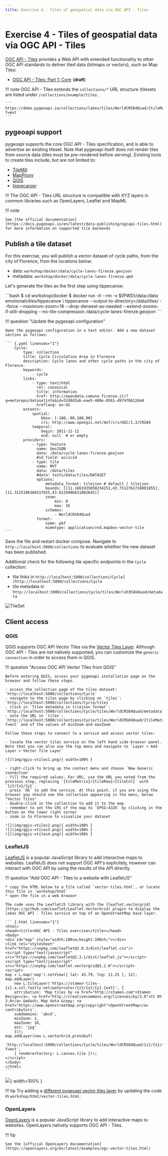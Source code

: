 ```yaml
---
title: Exercise 4 - Tiles of geospatial data via OGC API - Tiles
---
```


# Exercise 4 - Tiles of geospatial data via OGC API - Tiles

[OGC API - Tiles](https://ogcapi.ogc.org/tiles) provides a Web API with extended functionality
to other OGC API standards to deliver tiled data (bitmaps or vectors), such as Map Tiles:
 
* [OGC API - Tiles: Part 1: Core](https://docs.ogc.org/DRAFTS/20-057.html) (**draft**)

!!! note
    OGC API - Tiles extends the `collections/*` URL structure (tilesets are listed under `/collections/example/tiles`:

    ```
    https://demo.pygeoapi.io/collections/lakes/tiles/WorldCRS84Quad/{tileMatrix}/{tileRow}/{tileCol}?f=mvt
    ```

## pygeoapi support

pygeoapi supports the core OGC API - Tiles specification, and is able to advertise an existing tileset. Note that pygeoapi
itself does not render tiles from source data (tiles must be pre-rendered before serving). Existing tools to create tiles
include, but are not limited to:

* [TileMill](https://tilemill-project.github.io/tilemill)
* [MapProxy](https://mapproxy.org)
* [QGIS](https://www.qgistutorials.com/en/docs/creating_basemaps_with_qtiles.html)
* [tippecanoe](https://github.com/mapbox/tippecanoe):

!!! The OGC API - Tiles URL structure is compatible with XYZ layers in common libraries such as OpenLayers, Leaflet and MapML

!!! note

    See [the official documentation](https://docs.pygeoapi.io/en/latest/data-publishing/ogcapi-tiles.html) for more information on supported tile backends

## Publish a tile dataset

For this exercise, you will publish a vector dataset of cycle paths, from the city of Florence, from the locations below:

* data: `workshop/docker/data/cycle-lanes-firenze.geojson`
* metadata: `workshop/docker/data/cycle-lanes-firenze.qmd`

Let's generate the tiles as the first step using tippecanoe:

<div class="termy">
```bash
$ cd workshop/docker
$ docker run -it --rm -v ${PWD}/data:/data emotionalcities/tippecanoe \
  tippecanoe --output-to-directory=/data/tiles/ --force --maximum-zoom=16 --drop-densest-as-needed --extend-zooms-if-still-dropping --no-tile-compression /data/cycle-lanes-firenze.geojson
```
</div>
 
!!! question "Update the pygeoapi configuration"

    Open the pygeoapi configuration in a text editor. Add a new dataset section as follows:

    ``` {.yaml linenums="1"}
        Cycle:
            type: collection
            title: Cycle Circulation Area in Florence 
            description: Cycle lanes and other cycle paths in the city of Florence.
            keywords:
                - cycle
            links:
                - type: text/html
                  rel: canonical
                  title: information
                  href: http://opendata.comune.firenze.it/?q=metarepo/datasetinfo&id=52d8d3ab-eae5-400e-8561-d974f8612de0
                  hreflang: en-US
            extents:
                spatial:
                    bbox: [-180,-90,180,90]
                    crs: http://www.opengis.net/def/crs/OGC/1.3/CRS84
                temporal:
                    begin: 2011-11-11
                    end: null  # or empty
            providers:
                - type: feature
                  name: GeoJSON
                  data: /data/cycle-lanes-firenze.geojson
                  #id_field: accicid
                - type: tile
                  name: MVT
                  data: /data/tiles
                  #data: tests/data/tiles/DATASET
                  options:
                      metadata_format: tilejson # default | tilejson
                      bounds: [[11.1861935050234251,43.7512761718001855],[11.3125196304517655,43.8129406631082645]]
                      zoom:
                          min: 0
                          max: 16
                      schemes:
                          - WorldCRS84Quad
                  format:
                      name: pbf
                      mimetype: application/vnd.mapbox-vector-tile
    ```

Save the file and restart docker compose. Navigate to `http://localhost:5000/collections` to evaluate whether the new dataset has been published.

Additional check for the following tile specific endpoints in the `Cycle` collection:

- tile links in `http://localhost:5000/collections/Cycle](http://localhost:5000/collections/Cycle`
- tile metadata in `http://localhost:5000/collections/Cycle/tiles/WorldCRS84Quad/metadata`

![TileSet](img/vtiles.png)

## Client access

### QGIS

QGIS supports OGC API Vector Tiles via the [Vector Tiles Layer](https://docs.qgis.org/3.22/en/docs/user_manual/working_with_vector_tiles/vector_tiles_properties.html). Although OGC API - Tiles are not natively supported, you can customize the `generic connection` in order to access them in QGIS.

!!! question "Access OGC API Vector Tiles from QGIS"

    Before entering QGIS, access your pygeoapi installation page on the browser and follow these steps.

    - access the collection page of the tiles dataset: `http://localhost:5000/collections/Cycle`
    - navigate to the tiles page by clicking on `tiles`: `http://localhost:5000/collections/Cycle/tiles`
    - click in `Tiles metadata in tilejson format`: `http://localhost:5000/collections/Cycle/tiles/WorldCRS84Quad/metadata`
    - note the URL in `tiles`: `http://localhost:5000/collections/Cycle/tiles/WorldCRS84Quad/{tileMatrix}/{tileRow}/{tileCol}?f=mvt` and of the values of minZoom and maxZoom

    Follow these steps to connect to a service and access vector tiles:

    - locate the vector tiles service on the left hand side browser panel. Note that you can also use the top menu and navigate to `Layer > Add Layer > Vector Tile Layer`

    ![](img/qgis-vtiles1.png){ width=100% }

    - right-click to bring up the context menu and choose `New Generic connection`
    - fill the required values. For URL, use the URL you noted from the previous step, replacing `{tileMatrix}/{tileRow}/{tileCol}` with `{z}/{x}/{y}`.
    - press `Ok` to add the service. At this point, if you are using the browser you should see the collection appearing in the menu, below "Vector Tiles"
    - double-click in the collection to add it to the map
    - remember to set the CRS of the map to `EPSG:4326` by clicking in the button on the lower right corner
    - zoom in to Florence to visualize your dataset

    ![](img/qgis-vtiles2.png){ width=100% }
    ![](img/qgis-vtiles3.png){ width=100% }
    ![](img/qgis-vtiles4.png){ width=100% }

### LeafletJS

[LeafletJS](https://leafletjs.com) is a popular JavaScript library to add interactive maps to websites. LeafletJS does not support OGC API's explicitely, however can interact with OGC API by using the results of the API directly.

!!! question "Add OGC API - Tiles to a website with LeafletJS"

    * copy the HTML below to a file called `vector-tiles.html`, or locate this file in `workshop/html`
    * open the file in a web browser

    The code uses the LeafletJS library with the [leaflet.vectorgrid](https://github.com/Leaflet/Leaflet.VectorGrid) plugin to display the lakes OGC API - Tiles service on top of an OpenStreetMap base layer.

    ``` {.html linenums="1"}
    <html>
    <head><title>OGC API - Tiles exercise</title></head>
    <body>
    <div id="map" style="width:100vw;height:100vh;"></div>
    <link rel="stylesheet" href="https://unpkg.com/leaflet@1.0.3/dist/leaflet.css"/>
    <script type="text/javascript" src="https://unpkg.com/leaflet@1.3.1/dist/leaflet.js"></script>
    <script type="text/javascript" src="https://unpkg.com/leaflet.vectorgrid@1.2.0"></script>
    <script>
    map = L.map('map').setView({ lat: 43.79, lng: 11.25 }, 12);
    map.addLayer(
        new L.tileLayer('https://stamen-tiles-{s}.a.ssl.fastly.net/watercolor/{z}/{x}/{y}.{ext}', {
        attribution: 'Map tiles by <a href="http://stamen.com">Stamen Design</a>, <a href="http://creativecommons.org/licenses/by/3.0">CC BY 3.0</a> &mdash; Map data &copy; <a href="https://www.openstreetmap.org/copyright">OpenStreetMap</a> contributors',
        subdomains: 'abcd',
        minZoom: 1,
        maxZoom: 16,
        ext: 'jpg'
        }));
    map.addLayer(new L.vectorGrid.protobuf(
        'http://localhost:5000/collections/Cycle/tiles/WorldCRS84Quad/{z}/{x}/{y}?f=mvt', 
        { rendererFactory: L.canvas.tile }));
    </script>
    </body>
    </html>
    ```

   ![](img/leaflet.png){ width=100% }

!!! tip 
    Try adding a [different pygeoapi vector tiles layer](https://demo.pygeoapi.io/master/collections/lakes/tiles/WorldCRS84Quad/metadata) by updating the code in `workshop/html/vector-tiles.html`.

### OpenLayers

[OpenLayers](https://openlayers.org) is a popular JavaScript library to add interactive maps to websites. OpenLayers natively supports OGC API - Tiles.

!!! tip 

    See the [official OpenLayers documentation](https://openlayers.org/en/latest/examples/ogc-vector-tiles.html)
